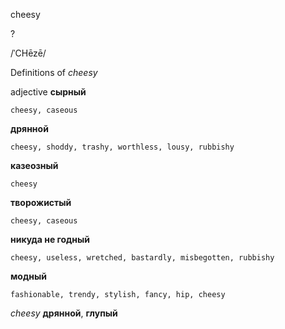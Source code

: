 cheesy

?

/ˈCHēzē/

Definitions of _cheesy_

adjective
**сырный**

    cheesy, caseous
**дрянной**

    cheesy, shoddy, trashy, worthless, lousy, rubbishy
**казеозный**

    cheesy
**творожистый**

    cheesy, caseous
**никуда не годный**

    cheesy, useless, wretched, bastardly, misbegotten, rubbishy
**модный**

    fashionable, trendy, stylish, fancy, hip, cheesy

_cheesy_
**дрянной**, **глупый**